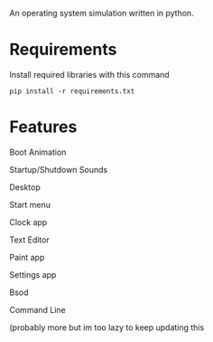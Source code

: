 An operating system simulation written in python.

# Requirements
Install required libraries with this command
```
pip install -r requirements.txt
```

# Features
Boot Animation

Startup/Shutdown Sounds

Desktop

Start menu

Clock app

Text Editor

Paint app

Settings app

Bsod

Command Line

(probably more but im too lazy to keep updating this
